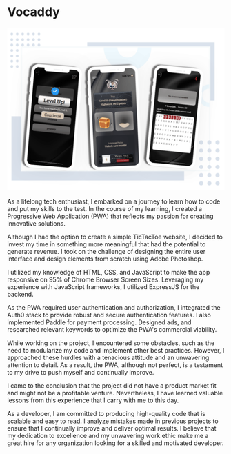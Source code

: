 # Vocaddy

![alt text](https://github.com/benjaminA202/Vocaddy/blob/main/Server/Client/Images/demo-image.png?raw=true)

As a lifelong tech enthusiast, I embarked on a journey to learn how to code and put my skills to the test. In the course of my learning, I created a Progressive Web Application (PWA) that reflects my passion for creating innovative solutions.

Although I had the option to create a simple TicTacToe website, I decided to invest my time in something more meaningful that had the potential to generate revenue. I took on the challenge of designing the entire user interface and design elements from scratch using Adobe Photoshop.

I utilized my knowledge of HTML, CSS, and JavaScript to make the app responsive on 95% of Chrome Browser Screen Sizes. Leveraging my experience with JavaScript frameworks, I utilized ExpressJS for the backend.

As the PWA required user authentication and authorization, I integrated the Auth0 stack to provide robust and secure authentication features. I also implemented Paddle for payment processing. Designed ads, and researched relevant keywords to optimize the PWA's commercial viability.

While working on the project, I encountered some obstacles, such as the need to modularize my code and implement other best practices. However, I approached these hurdles with a tenacious attitude and an unwavering attention to detail. As a result, the PWA, although not perfect, is a testament to my drive to push myself and continually improve.

I came to the conclusion that the project did not have a product market fit and might not be a profitable venture. Nevertheless, I have learned valuable lessons from this experience that I carry with me to this day.

As a developer, I am committed to producing high-quality code that is scalable and easy to read. I analyze mistakes made in previous projects to ensure that I continually improve and deliver optimal results. I believe that my dedication to excellence and my unwavering work ethic make me a great hire for any organization looking for a skilled and motivated developer.
